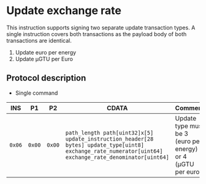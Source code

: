 # Update exchange rate

This instruction supports signing two separate update transaction types. A single instruction covers both transactions as the
payload body of both transactions are identical.

1. Update euro per energy
1. Update µGTU per Euro

## Protocol description

* Single command

INS | P1 | P2 | CDATA | Comment |
|----|--------|-----|-------------|----|
| `0x06` | `0x00` | `0x00` | `path_length path[uint32]x[5] update_instruction_header[28 bytes] update_type[uint8] exchange_rate_numerator[uint64] exchange_rate_denominator[uint64]` | Update type must be 3 (euro per energy) or 4 (µGTU per euro). |
